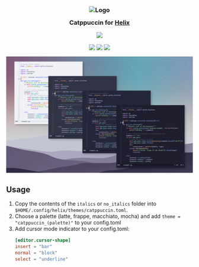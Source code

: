 <h3 align="center">
	<img src="https://raw.githubusercontent.com/catppuccin/catppuccin/main/assets/logos/exports/1544x1544_circle.png" width="100" alt="Logo"/><br/>
	<img src="https://raw.githubusercontent.com/catppuccin/catppuccin/main/assets/misc/transparent.png" height="30" width="0px"/>
	Catppuccin for <a href="https://github.com/helix-editor/helix">Helix</a>
	<img src="https://raw.githubusercontent.com/catppuccin/catppuccin/main/assets/misc/transparent.png" height="30" width="0px"/>
</h3>
<p align="center"><a href="https://github.com/catppuccin/catppuccin/blob/main/LICENSE"><img src="https://img.shields.io/static/v1.svg?style=for-the-badge&label=License&message=MIT&logoColor=d9e0ee&colorA=363a4f&colorB=b7bdf8"/></a></p>


<p align="center">
    <a href="https://github.com/catppuccin/helix/stargazers"><img src="https://img.shields.io/github/stars/catppuccin/dunst?colorA=363a4f&colorB=b7bdf8&style=for-the-badge style=for-the-badgestyle=for-the-badge"></a>
    <a href="https://github.com/catppuccin/helix/issues"><img src="https://img.shields.io/github/issues/catppuccin/dunst?colorA=363a4f&colorB=f5a97f&style=for-the-badge"></a>
    <a href="https://github.com/catppuccin/helix/contributors"><img src="https://img.shields.io/github/contributors/catppuccin/dunst?colorA=363a4f&colorB=a6da95&style=for-the-badge"></a>
</p>

![helix preview](assets/helix_preview.png)

## Usage

1. Copy the contents of the `italics` or `no_italics` folder into `$HOME/.config/helix/themes/catppuccin.toml`.
2. Choose a palette (latte, frappe, macchiato, mocha) and add `theme = "catppuccin_(palette)"` to your config.toml
3. Add cursor mode indicator to your config.toml:
	```toml
	[editor.cursor-shape]
	insert = "bar"
	normal = "block"
	select = "underline"
	```
